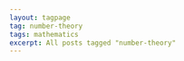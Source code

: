 ```yaml
---
layout: tagpage
tag: number-theory
tags: mathematics
excerpt: All posts tagged "number-theory"
---
```

